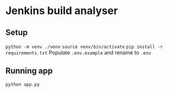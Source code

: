 # Jenkins build analyser

## Setup

`python -m venv ./venv`
`source venv/bin/activate`
`pip install -r requirements.txt`
Populate `.env.example` and rename to `.env`

## Running app

`python app.py`

